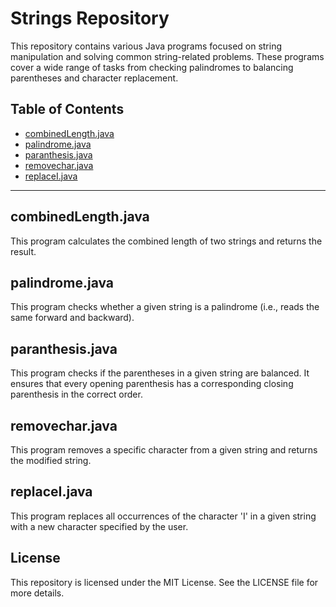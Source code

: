 # Strings Repository

This repository contains various Java programs focused on string manipulation and solving common string-related problems. These programs cover a wide range of tasks from checking palindromes to balancing parentheses and character replacement.

## Table of Contents
- [combinedLength.java](#combinedlengthjava)
- [palindrome.java](#palindromejava)
- [paranthesis.java](#paranthesisjava)
- [removechar.java](#removecharjava)
- [replaceI.java](#replaceijava)

---

## combinedLength.java
This program calculates the combined length of two strings and returns the result.

## palindrome.java
This program checks whether a given string is a palindrome (i.e., reads the same forward and backward).

## paranthesis.java
This program checks if the parentheses in a given string are balanced. It ensures that every opening parenthesis has a corresponding closing parenthesis in the correct order.

## removechar.java
This program removes a specific character from a given string and returns the modified string.

## replaceI.java
This program replaces all occurrences of the character 'I' in a given string with a new character specified by the user.


## License
This repository is licensed under the MIT License. See the LICENSE file for more details.
